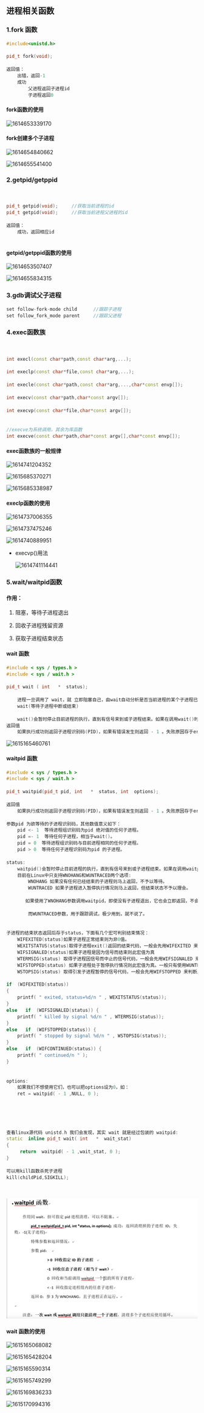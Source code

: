 ## 进程相关函数

### 1.fork 函数

```c++
#include<unistd.h>

pid_t fork(void);

返回值：
    出错，返回-1
    成功
    	父进程返回子进程id
    	子进程返回0
```

#### fork函数的使用

![1614653339170](C:\Users\Mr.Yang\AppData\Roaming\Typora\typora-user-images\1614653339170.png)

#### fork创建多个子进程

![1614654840662](C:\Users\Mr.Yang\AppData\Roaming\Typora\typora-user-images\1614654840662.png)



![1614655541400](C:\Users\Mr.Yang\AppData\Roaming\Typora\typora-user-images\1614655541400.png)





### 2.getpid/getppid

```c++


pid_t getpid(void);		//获取当前进程的id
pid_t getpid(void);		//获取当前进程父进程的id

返回值：
    成功，返回相应id
    
```

#### getpid/getppid函数的使用

![1614653507407](C:\Users\Mr.Yang\AppData\Roaming\Typora\typora-user-images\1614653507407.png)



![1614655834315](C:\Users\Mr.Yang\AppData\Roaming\Typora\typora-user-images\1614655834315.png)



### 3.gdb调试父子进程

```c++
set follow-fork-mode child		//跟踪子进程
set follow_fork_mode parent		//跟踪父进程
```



### 4.exec函数族

```c++


int execl(const char*path,const char*arg,...);

int execlp(const char*file,const char*arg,...);

int execle(const char*path,const char*arg,...,char*const envp[]);

int execv(const char*path,char*const argv[]);

int execvp(const char*file,char*const argv[]);


//execve为系统调用，其余为库函数
int execve(const char*path,char*const argv[],char*const envp[]);


```

#### exec函数族的一般规律

![1614741204352](C:\Users\Mr.Yang\AppData\Roaming\Typora\typora-user-images\1614741204352.png)

![1615685370271](C:\Users\Mr.Yang\AppData\Roaming\Typora\typora-user-images\1615685370271.png)

![1615685338987](C:\Users\Mr.Yang\AppData\Roaming\Typora\typora-user-images\1615685338987.png)



#### execlp函数的使用

![1614737006355](C:\Users\Mr.Yang\AppData\Roaming\Typora\typora-user-images\1614737006355.png)

![1614737475246](C:\Users\Mr.Yang\AppData\Roaming\Typora\typora-user-images\1614737475246.png)

![1614740889951](C:\Users\Mr.Yang\AppData\Roaming\Typora\typora-user-images\1614740889951.png)

- execvp()用法

  ![1614741114441](C:\Users\Mr.Yang\AppData\Roaming\Typora\typora-user-images\1614741114441.png)











### 5.wait/waitpid函数

#### 作用：

1. 阻塞，等待子进程退出

2. 回收子进程残留资源

3. 获取子进程结束状态

#### wait 函数

```c++
#include < sys / types.h >
#include < sys / wait.h >

pid_t wait ( int   *  status);

	进程一旦调用了 wait，就 立即阻塞自己，由wait自动分析是否当前进程的某个子进程已经退出，如果让它找到了这样一个已经变成僵尸的子进程，wait 就会收集这个子进程的信息， 并把它彻底销毁后返回；如果没有找到这样一个子进程，wait就会一直阻塞在这里，直到有一个出现为止。 
	wait(等待子进程中断或结束)

	wait()会暂时停止目前进程的执行，直到有信号来到或子进程结束。如果在调用wait()时子进程已经结束，则wait()会立即返回子进程结束状态值。子进程的结束状态值会由参数status 返回，而子进程的进程识别码也会一快返回。如果不在意结束状态值，则参数status 可以设成NULL。子进程的结束状态值请参考waitpid()。
返回值
	如果执行成功则返回子进程识别码(PID)，如果有错误发生则返回 - 1 。失败原因存于errno 中。


```



![1615165460761](C:\Users\Mr.Yang\AppData\Roaming\Typora\typora-user-images\1615165460761.png)



#### waitpid 函数

```c++
#include < sys / types.h >
#include < sys / wait.h >

pid_t waitpid(pid_t pid, int   *  status, int  options);

返回值
	如果执行成功则返回子进程识别码(PID)，如果有错误发生则返回 - 1 。失败原因存于errno 中。

参数pid 为欲等待的子进程识别码，其他数值意义如下：
	pid <- 1  等待进程组识别码为pid 绝对值的任何子进程。
	pid =- 1  等待任何子进程，相当于wait()。
	pid = 0  等待进程组识别码与目前进程相同的任何子进程。
	pid > 0  等待任何子进程识别码为pid 的子进程。

status:    
	waitpid()会暂时停止目前进程的执行，直到有信号来到或子进程结束。如果在调用waitpid()时子进程已经结束，则waitpid()会立即返回子进程结束状态值。子进程的结束状态值会由参数status 返回，而子进程的进程识别码也会一快返回。如果不在意结束状态值，则参数status 可以设成NULL。
	目前在Linux中只支持WNOHANG和WUNTRACED两个选项:
		WNOHANG 如果没有任何已经结束的子进程则马上返回，不予以等待。
		WUNTRACED 如果子进程进入暂停执行情况则马上返回，但结束状态不予以理会。
            
       如果使用了WNOHANG参数调用waitpid，即使没有子进程退出，它也会立即返回，不会像wait那样永远		等下去。

		而WUNTRACED参数，用于跟踪调试，极少用到，就不说了。
            
            
子进程的结束状态返回后存于status，下面有几个宏可判别结束情况：
	WIFEXITED(status)如果子进程正常结束则为非0值。
	WEXITSTATUS(status)取得子进程exit()返回的结束代码，一般会先用WIFEXITED 来判断是否正常结	束才能使用此宏。
	WIFSIGNALED(status)如果子进程是因为信号而结束则此宏值为真
	WTERMSIG(status) 取得子进程因信号而中止的信号代码，一般会先用WIFSIGNALED 来判断后才使用此		宏。
	WIFSTOPPED(status) 如果子进程处于暂停执行情况则此宏值为真。一般只有使用WUNTRACED 时才会有		此情况。
	WSTOPSIG(status) 取得引发子进程暂停的信号代码，一般会先用WIFSTOPPED 来判断后才使用此宏。

if  (WIFEXITED(status)) 
{
    printf( " exited, status=%d/n " , WEXITSTATUS(status));
} 
else   if  (WIFSIGNALED(status)) {
    printf( " killed by signal %d/n " , WTERMSIG(status));
} 
else   if  (WIFSTOPPED(status)) {
    printf( " stopped by signal %d/n " , WSTOPSIG(status));
} 
else   if  (WIFCONTINUED(status)) {
    printf( " continued/n " );
}


options:
	如果我们不想使用它们，也可以把options设为0，如：
	ret = waitpid( - 1 ,NULL, 0 );





查看linux源代码 unistd.h 我们会发现，其实 wait 就是经过包装的 waitpid:
static  inline pid_t wait( int   *  wait_stat)
{
     return  waitpid( - 1 ,wait_stat, 0 );
}

可以用kill函数杀死子进程
kill(childPid,SIGKILL);




```

![1615166680009](.Image/1615166680009.png)



#### wait 函数的使用

![1615165068082](C:\Users\Mr.Yang\AppData\Roaming\Typora\typora-user-images\1615165068082.png)





![1615165428204](C:\Users\Mr.Yang\AppData\Roaming\Typora\typora-user-images\1615165428204.png)



![1615165590314](C:\Users\Mr.Yang\AppData\Roaming\Typora\typora-user-images\1615165590314.png)



![1615165749299](C:\Users\Mr.Yang\AppData\Roaming\Typora\typora-user-images\1615165749299.png)

![1615169836233](C:\Users\Mr.Yang\AppData\Roaming\Typora\typora-user-images\1615169836233.png)

![1615170994316](C:\Users\Mr.Yang\AppData\Roaming\Typora\typora-user-images\1615170994316.png)